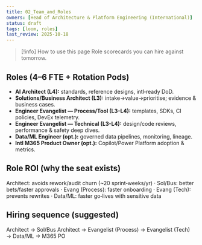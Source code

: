 ```yaml
---
title: 02_Team_and_Roles
owners: [Head of Architecture & Platform Engineering (International)]
status: draft
tags: [loom, roles]
last_review: 2025-10-18
---
```


> [!info] How to use this page
> Role scorecards you can hire against tomorrow.

## Roles (4–6 FTE + Rotation Pods)
- **AI Architect (L4):** standards, reference designs, intl‑ready DoD.
- **Solutions/Business Architect (L3):** intake→value→prioritise; evidence & business cases.
- **Engineer Evangelist — Process/Tool (L3–L4):** templates, SDKs, CI policies, DevEx telemetry.
- **Engineer Evangelist — Technical (L3-L4):** design/code reviews, performance & safety deep dives.
- **Data/ML Engineer (opt.):** governed data pipelines, monitoring, lineage.
- **Intl M365 Product Owner (opt.):** Copilot/Power Platform adoption & metrics.

## Role ROI (why the seat exists)
Architect: avoids rework/audit churn (~20 sprint‑weeks/yr) · Sol/Bus: better bets/faster approvals · Evang (Process): faster onboarding · Evang (Tech): prevents rewrites · Data/ML: faster go‑lives with sensitive data

## Hiring sequence (suggested)
Architect → Sol/Bus Architect → Evangelist (Process) → Evangelist (Tech) → Data/ML → M365 PO
